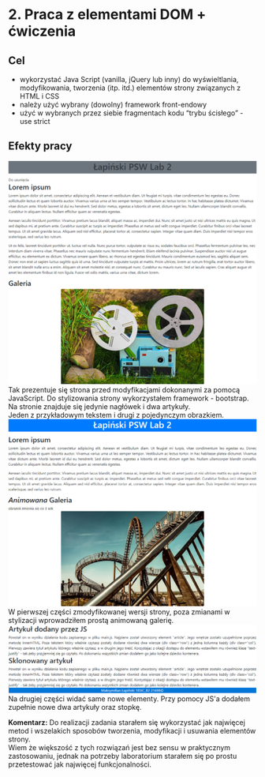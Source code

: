 # 2. Praca z elementami DOM + ćwiczenia
## Cel
- wykorzystać Java Script (vanilla, jQuery lub inny) do wyświeltlania, modyfikowania, tworzenia (itp. itd.) elementów strony związanych z HTML i CSS
- należy użyć wybrany (dowolny) framework front-endowy
- użyć w wybranych przez siebie fragmentach kodu “trybu ścisłego” - use strict
  
## Efekty pracy
 ![alt text](screeny/before.png)
 Tak prezentuje się strona przed modyfikacjami dokonanymi za pomocą JavaScript.
 Do stylizowania strony wykorzystałem framework - bootstrap.\
 Na stronie znajduje się jedynie nagłówek i dwa artykuły.\
 Jeden z przykładowym tekstem i drugi z pojedynczym obrazkiem.\
 ![alt text](screeny/after_1.png)
 W pierwszej części zmodyfikowanej wersji strony, poza zmianami w stylizacji wprowadziłem prostą animowaną galerię.\
 ![alt text](screeny/after_2.png)
 Na drugiej części widać same nowe elementy. Przy pomocy JS'a dodałem zupełnie nowe dwa artykuły oraz stopkę.

**Komentarz:**
Do realizacji zadania starałem się wykorzystać jak najwięcej metod i wszelakich sposobów tworzenia, modyfikacji i usuwania elementów strony.\
Wiem że większość z tych rozwiązań jest bez sensu w praktycznym zastosowaniu, jednak na potrzeby laboratorium starałem się po prostu przetestować jak najwięcej funkcjonalności.